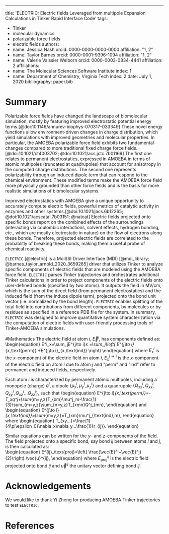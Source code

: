 ---
title: 'ELECTRIC: Electric fields Leveraged from multipole Expansion Calculations in Tinker Rapid Interface Code'
tags:
  - Tinker
  - molecular dynamics
  - polarizable force fields
  - electric fields
authors:
  - name: Jessica Nash
    orcid: 0000-0000-0000-0000
    affiliation: "1, 2" 
  - name: Taylor Barnes
    orcid: 0000-0001-9396-1094
    affiliation: "1, 2" 
  - name: Valerie Vaissier Welborn
    orcid: 0000-0003-0834-4441
    affiliation: 2 
affiliations:
 - name: The Molecular Sciences Software Institute
   index: 1
 - name: Department of Chemistry, Virginia Tech
   index: 2
date: July 1, 2020
bibliography: paper.bib


# Summary

Polarizable force fields have changed the landscape of biomolecular simulation, mostly by featuring improved electrostatic potential energy terms.[@doi:10.1146/annurev-biophys-070317-033349] These novel energy functions allow environment-driven changes in charge distribution, which yield simulations with improved geometries and molecular properties. In particular, the AMOEBA polarizable force field exhibits two fundamental changes compared to more traditional fixed charge force fields.[@doi:10.1021/ct4003702; @doi:10.1021/acs.jctc.7b01169] The first one relates to permanent electrostatics, expressed in AMOEBA in terms of atomic multipoles (truncated at quadrupoles) that account for anisotropy in the computed charge distributions. The second one represents polarizability through an induced dipole term that can respond to the chemical environment. These modified terms make the AMOEBA force field more physically grounded than other force fields and is the basis for more realistic simulations of biomolecular systems.


Improved electrostatics with AMOEBA give a unique opportunity to accurately compute electric fields, powerful metrics of catalytic activity in enzymes and other systems.[@doi:10.1021/jacs.6b12265; @doi:10.1021/acscatal.7b03151; @natcat] Electric fields projected onto specific bonds report on the combined effects of the surroundings (interacting via coulombic interactions, solvent effects, hydrogen bonding, etc., which are mostly electrostatic in nature) on the flow of electrons along these bonds. Therefore, projected electric fields are correlated to the probablitly of breaking these bonds, making them a useful probe of chemical reactivity.

`ELECTRIC` [@electric] is a MolSSI Driver Interface (MDI) [@mdi_library; @barnes_taylor_arnold_2020_3659285] driver that utilizes Tinker to analyze specific components of electric fields that are modeled using the AMOEBA force field.  `ELECTRIC` parses Tinker trajectories and orchestrates additional Tinker calculations in order to project components of the electric fields onto user-defined bonds (specified by two atoms). It outputs the field in MV/cm, which is the sum of the direct field (from permanent electrostatics) and the induced field (from the induce dipole term), projected onto the bond unit vector (i.e. normalized by the bond length). `ELECTRIC` enables splitting of the total field into contributions from different components, by molecules or by residues as specified in a reference PDB file for the system. In summary, `ELECTRIC` was designed to improve quantitative system characterization via the computation of electric fields with user-friendly processing tools of Tinker-AMOEBA simulations.


#Mathematics
The electric field at atom $i$, $\vec{E}^i$, has components defined as:
\begin{equation}
E^i_x=\sum_jE^{j\to i}_x =\sum_j\left( E^{j\to i}_{x,\text{perm}} +E^{j\to i}_{x,\text{ind}} \right)
\end{equation}
where $E^i_x$ is the $x$-component of the electric field on atom $i$, $E^{j\to i}_x$ is the $x$-component of the electric field on atom $i$ due to atom $j$ and "perm" and "ind" refer to permanent and induced fields, respectively. 

Each atom $i$ is characterized by permanent atomic multipoles, including a monopole (charge) $q^i$, a dipole $\{\mu^i_x,\mu^i_y,\mu^i_z\}$ and a quadrupole $\{Q^i_{xx}, Q^i_{xx},Q^i_{xy},Q^i_{xz}...Q^i_{zz}\}$, such that
\begin{equation}
E^{j\to i}_{x,\text{perm}}=-T_xq^j+\sum_{m=y,z}T_{xm}\mu^j_m-\frac{1}{3}\sum_{m=y,z}\sum_{n=y,z}T_{xmn}Q^j_{mn},
\end{equation}
and
\begin{equation}
E^{j\to i}_{x,\text{ind}}=\sum_{m=y,z}=T_{xm}\mu^j_{\text{ind},m},
\end{equation}
where
\begin{equation}
T_{xy...}=\frac{1}{4\pi\epsilon_0}\nabla_x\nabla_y...\frac{1}{r_{ij}}.
\end{equation}


Similar equations can be written for the $y$- and $z$-components of the field. 
The field projected onto a specific bond, say bond $ij$ between atoms $i$ and $j$, is then calculated as:  
\begin{equation}
E^{ij}_\text{proj}=\left( \frac{\vec{E}^i+\vec{E}^j}{2}\right).\vec{u}^{ij},
\end{equation}
where $E^{ij}_\text{proj}$ is the electric field projected onto bond $ij$ and $\vec{u}^{ij}$ the unitary vector defining bond $ij$.

# Acknowledgements

We would like to thank Yi Zheng for producing AMOEBA Tinker trajectories to test `ELECTRIC`.

# References
